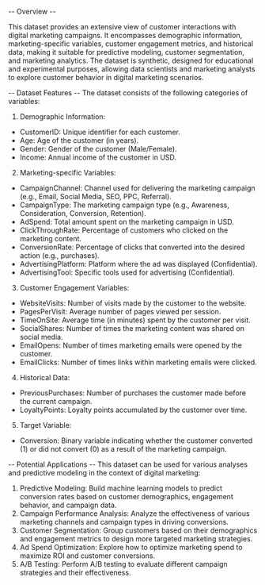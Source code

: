 -- Overview -- 

This dataset provides an extensive view of customer interactions with digital marketing campaigns. It encompasses demographic information, marketing-specific variables, customer engagement metrics, and historical data, making it suitable for predictive modeling, customer segmentation, and marketing analytics. The dataset is synthetic, designed for educational and experimental purposes, allowing data scientists and marketing analysts to explore customer behavior in digital marketing scenarios.

-- Dataset Features -- 
The dataset consists of the following categories of variables:
1. Demographic Information:
- CustomerID: Unique identifier for each customer.
- Age: Age of the customer (in years).
- Gender: Gender of the customer (Male/Female).
- Income: Annual income of the customer in USD.

2. Marketing-specific Variables:
- CampaignChannel: Channel used for delivering the marketing campaign (e.g., Email, Social Media, SEO, PPC, Referral).
- CampaignType: The marketing campaign type (e.g., Awareness, Consideration, Conversion, Retention).
- AdSpend: Total amount spent on the marketing campaign in USD.
- ClickThroughRate: Percentage of customers who clicked on the marketing content.
- ConversionRate: Percentage of clicks that converted into the desired action (e.g., purchases).
- AdvertisingPlatform: Platform where the ad was displayed (Confidential).
- AdvertisingTool: Specific tools used for advertising (Confidential).

3. Customer Engagement Variables:
- WebsiteVisits: Number of visits made by the customer to the website.
- PagesPerVisit: Average number of pages viewed per session.
- TimeOnSite: Average time (in minutes) spent by the customer per visit.
- SocialShares: Number of times the marketing content was shared on social media.
- EmailOpens: Number of times marketing emails were opened by the customer.
- EmailClicks: Number of times links within marketing emails were clicked.

4. Historical Data:
- PreviousPurchases: Number of purchases the customer made before the current campaign.
- LoyaltyPoints: Loyalty points accumulated by the customer over time.

5. Target Variable:
- Conversion: Binary variable indicating whether the customer converted (1) or did not convert (0) as a result of the marketing campaign.

 -- Potential Applications -- 
This dataset can be used for various analyses and predictive modeling in the context of digital marketing:
1. Predictive Modeling: Build machine learning models to predict conversion rates based on customer demographics, engagement behavior, and campaign data.
2. Campaign Performance Analysis: Analyze the effectiveness of various marketing channels and campaign types in driving conversions.
3. Customer Segmentation: Group customers based on their demographics and engagement metrics to design more targeted marketing strategies.
4. Ad Spend Optimization: Explore how to optimize marketing spend to maximize ROI and customer conversions.
5. A/B Testing: Perform A/B testing to evaluate different campaign strategies and their effectiveness.

